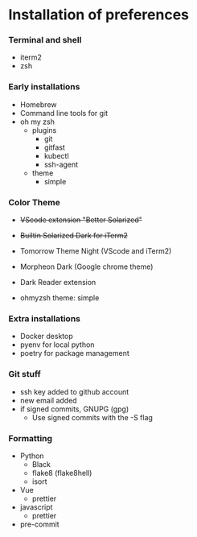 # Installation of preferences

### Terminal and shell
* iterm2
* zsh

### Early installations
* Homebrew
* Command line tools for git
* oh my zsh
  * plugins
    * git
    * gitfast
    * kubectl
    * ssh-agent
  * theme
    * simple

### Color Theme
* ~~VScode extension "Better Solarized"~~
* ~~Builtin Solarized Dark for iTerm2~~

* Tomorrow Theme Night (VScode and iTerm2)
* Morpheon Dark (Google chrome theme)
* Dark Reader extension
* ohmyzsh theme: simple

### Extra installations
* Docker desktop
* pyenv for local python
* poetry for package management

### Git stuff
* ssh key added to github account
* new email added
* if signed commits, GNUPG (gpg)
  * Use signed commits with the -S flag

### Formatting
* Python
  * Black
  * flake8 (flake8hell)
  * isort
* Vue
  * prettier
* javascript
  * prettier
* pre-commit
